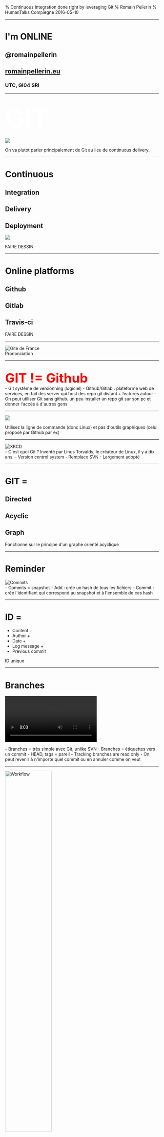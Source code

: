 % Continuous Integration done right by leveraging Git 
% Romain Pellerin
% HumanTalks Compiègne 2016-05-10

-------------------------------------------

# I'm ONLINE

## @romainpellerin 

## [romainpellerin.eu](http://romainpellerin.eu)

### UTC, GI04 SRI

<style>
h1.title {
    font-size: 2.3em;    
}
.title footer span {
    font-size: .8em;    
}
</style>

-------------------------------------------

<br />

<span style="font-size: 6em; font-weight: bold; color: white;">
GIT
</span>

![](assets/mind.gif)

<div class="notes">
On va plutot parler principalement de Git au lieu de continuous delivery.
</div>

-------------------------------------------

# Continuous

## Integration
## Delivery
## Deployment

![](assets/continuous.gif)

<div class="notes">
FAIRE DESSIN
</div>

-------------------------------------------

# Online platforms

## Github

## Gitlab

## Travis-ci

<div class="notes">
FAIRE DESSIN
</div>

-------------------------------------------

<img src="assets/gite_fr.png" alt="Gite de France" class="w70"/>

<div class="notes">
Prononciation
</div>

-------------------------------------------

<br />

<span style="font-size: 3em; font-weight: bold; color: red;">
GIT != Github
</span>

<div class="notes">
- Git système de versionning (logiciel)
- Github/Gitlab : plateforme web de services, en fait des server qui host des repo git distant + features autour
- On peut utiliser Git sans github. un peu installer un repo git sur son pc et donner l'accès à d'autres gens
</div>

-------------------------------------------

![](assets/calm.png)

<div class="notes">
Utilisez la ligne de commande (donc Linux) et pas d'outils graphiques (celui proposé par Github par ex)
</div>

-------------------------------------------

<img src="assets/xkcd.png" alt="XKCD" class="w50"/>

<div class="notes">
- C'est quoi Git ? Inventé par Linus Torvalds, le créateur de Linux, il y a dix ans.
- Version control system
- Remplace SVN
- Largement adopté
</div>

-------------------------------------------

# GIT =

## Directed

## Acyclic

## Graph

<div class="notes">
Fonctionne sur le principe d'un graphe orienté acyclique
</div>

-------------------------------------------

# Reminder

<img src="assets/commits.png" alt="Commits" class="w90"/>

<div class="notes">
- Commits = snapshot
- Add : crée un hash de tous les fichiers
- Commit : crée l'identifiant qui correspond au snapshot et à l'ensemble de ces hash
</div>

-------------------------------------------

# ID =

- Content +
- Author +
- Date +
- Log message +
- Previous commit

<div class="notes">
ID unique
</div>

-------------------------------------------

# Branches

<video autoplay loop src="assets/branches.webm" ></video>

<div class="notes">
- Branches = très simple avec Git, unlike SVN
- Branches = étiquettes vers un commit
- HEAD, tags = pareil
- Tracking branches are read only
- On peut revenir à n'importe quel commit ou en annuler comme on veut
</div>

-------------------------------------------

<img src="assets/workflow.png" alt="Workflow" class="w55"/>

<style>
div.sourceCode {
    /*background-color: rgba(238,238,238,0.5);*/
}
section > p:first-child {
    margin: 10px; 
}
.w55 {
    width: 55%;    
}
</style>

<div class="notes">
Workflow que j'ai adopté. Il en existe d'autre. Celui-ci est répandu. A vous de choisir.
</div>

-------------------------------------------

# Pull requests

- `merge`
    - `git merge origin/feature-x`
        - `--no-ff`
        - `--ff-only`
- `rebase`
    - `git rebase origin/develop`
- `reset`
    - `git reset --hard origin/xyz`

<div class="notes">

</div>

-------------------------------------------

# Commands

- `pull` (`fetch` + `merge`)
- `bisect`
- `revert`
- `cherry-pick`

<div class="notes">

</div>

-------------------------------------------

# Thanks

<img src="assets/uni.gif" alt="Workflow" class="w20"/>

<div style="color: gray">

### Further reading:
### [blog.romainpellerin.eu/continuous-integration.html](http://blog.romainpellerin.eu/continuous-integration.html)
### [blog.romainpellerin.eu/git-upgrade-yourself.html](http://blog.romainpellerin.eu/git-upgrade-yourself.html)

</div>
<br /><br /><br /><br /><br /><br />

<!--<span style="font-size: .7em; color: gray">Image credit : <a style="color: inherit" target="_blank" href="http://nvie.com/posts/a-successful-git-branching-model/">Vincent Driessen</a> & <a style="color: inherit" target="_blank" href="http://blog.osteele.com/posts/2008/05/my-git-workflow/">Oliver Steele</a></span>-->

-------------------------------------------

# Image/Video Credits

<div style="font-size: .6em">

- [http://imgur.com/DWrI2JY](http://imgur.com/DWrI2JY)
- [http://devopsreactions.tumblr.com/post/110800328581/continuous-delivery](http://devopsreactions.tumblr.com/post/110800328581/continuous-delivery)
- Logo "Gîte de France"
- [http://xkcd.com/1597/](http://xkcd.com/1597/)
- [http://codingdomain.com/git/partial-commits/](http://codingdomain.com/git/partial-commits/
)
- [http://www.gifbin.com/983296](http://www.gifbin.com/983296)
- [http://nvie.com/posts/a-successful-git-branching-model/](http://nvie.com/posts/a-successful-git-branching-model/)

</div>
